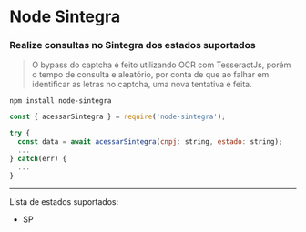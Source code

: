 # Node Sintegra

### Realize consultas no Sintegra dos estados suportados

> O bypass do captcha é feito utilizando OCR com TesseractJs, porém o tempo de consulta e aleatório, por conta de que ao falhar em identificar as letras no captcha, uma nova tentativa é feita.

```
npm install node-sintegra
```

```javascript
const { acessarSintegra } = require('node-sintegra');

try {
  const data = await acessarSintegra(cnpj: string, estado: string);
  ...
} catch(err) {
  ...
}
```

---

Lista de estados suportados:

- SP

